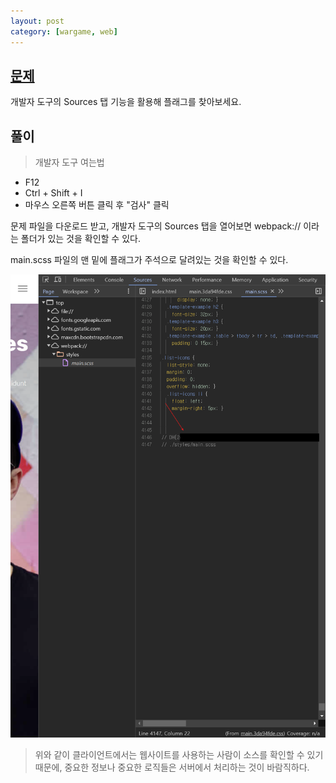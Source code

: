 ```yaml
---
layout: post
category: [wargame, web]
---
```


## [문제](https://dreamhack.io/wargame/challenges/267)
개발자 도구의 Sources 탭 기능을 활용해 플래그를 찾아보세요.

## 풀이
> 개발자 도구 여는법
 - F12
 - Ctrl + Shift + I
 - 마우스 오른쪽 버튼 클릭 후 "검사" 클릭
 
문제 파일을 다운로드 받고, 개발자 도구의 Sources 탭을 열어보면 webpack:// 이라는 폴더가 있는 것을 확인할 수 있다.

main.scss 파일의 맨 밑에 플래그가 주석으로 달려있는 것을 확인할 수 있다.

![devtools-image](/assets/img/2024-05-08-devtools-sources-devtool.png)

> 위와 같이 클라이언트에서는 웹사이트를 사용하는 사람이 소스를 확인할 수 있기 때문에, 중요한 정보나 중요한 로직들은 서버에서 처리하는 것이 바람직하다.